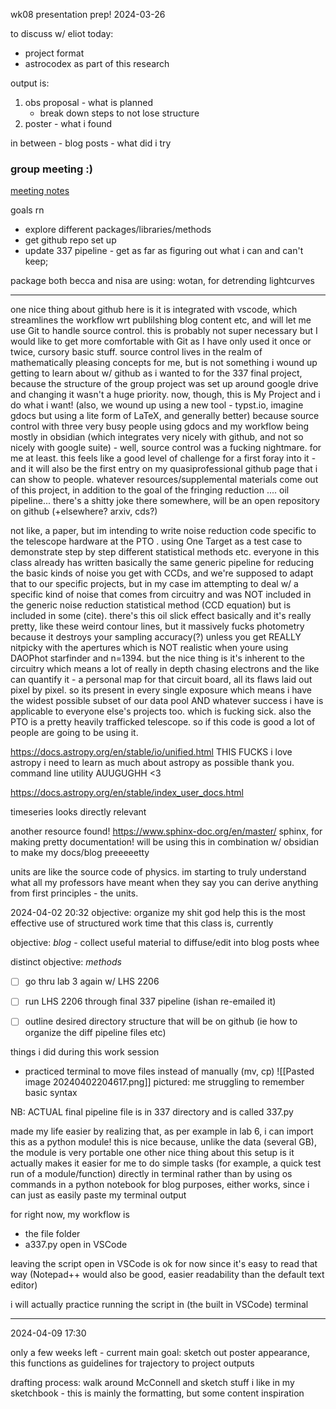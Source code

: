 wk08 presentation prep! 2024-03-26 

to discuss w/ eliot today: 
- project format 
- astrocodex as part of this research  

output is: 
1. obs proposal - what is planned 
	- break down steps to not lose structure 
2. poster - what i found 

in between - blog posts - what did i try 


### group meeting :) 

[meeting notes](https://docs.google.com/document/d/1y4uYi54qh6qtZ6JO5AAzrBxIdP5QmGHWXY9mH9LN4Yc/edit)

goals rn
- explore different packages/libraries/methods 
- get github repo set up 
- update 337 pipeline - get as far as figuring out what i can and can't keep; 



package both becca and nisa are using: wotan, for detrending lightcurves 



*** 


one nice thing about github here is it is integrated with vscode, which streamlines the workflow wrt publilshing blog content etc, and will let me use Git to handle source control. this is probably not super necessary but I would like to get more comfortable with Git as I have only used it once or twice, cursory basic stuff. source control lives in the realm of mathematically pleasing concepts for me, but is not something i wound up getting to learn about w/ github as i wanted to for the 337 final project, because the structure of the group project was set up around google drive and changing it wasn't a huge priority. now, though, this is My Project and i do what i want! (also, we wound up using a new tool - typst.io, imagine gdocs but using a lite form of LaTeX, and generally better) because source control with three very busy people using gdocs and my workflow being mostly in obsidian (which integrates very nicely with github, and not so nicely with google suite) - well, source control was a fucking nightmare. for me at least. this feels like a good level of challenge for a first foray into it - and it will also be the first entry on my quasiprofessional github page that i can show to people. whatever resources/supplemental materials come out of this project, in addition to the goal of the fringing reduction .... oil pipeline... there's a shitty joke there somewhere, will be an open repository on github (+elsewhere? arxiv, cds?)

not like, a paper, but im intending to  write noise reduction code specific to the telescope hardware at the PTO . using One Target as a test case to demonstrate step by step different statistical methods etc. everyone in this class already has written basically the same generic pipeline for reducing the basic kinds of noise you get with CCDs, and we're supposed to adapt that to our specific projects, but in my case im attempting to deal w/ a specific kind of noise that comes from circuitry and was NOT included in the generic noise reduction statistical method (CCD equation) but is included in some (cite). there's this oil slick effect basically and it's really pretty, like these weird contour lines, but it massively fucks photometry because it destroys your sampling accuracy(?) unless you get REALLY nitpicky with the apertures which is NOT realistic when youre using DAOPhot starfinder and n=1394. but the nice thing is it's inherent to the circuitry which means a lot of really in depth chasing electrons and the like can quantify it - a personal map for that circuit board, all its flaws laid out pixel by pixel. so its present in every single exposure which means i have the widest possible subset of our data pool AND whatever success i have is applicable to everyone else's projects too. which is fucking sick. also the PTO is  a pretty heavily trafficked telescope. so if this code is good a lot of  people are going to be using it. 


https://docs.astropy.org/en/stable/io/unified.html
THIS FUCKS 
i love astropy i need to learn as much about astropy as possible thank you. command line utility AUUGUGHH <3

https://docs.astropy.org/en/stable/index_user_docs.html

timeseries looks directly relevant 


another resource found! https://www.sphinx-doc.org/en/master/ sphinx, for making pretty documentation! will be using this in combination w/ obsidian to make my docs/blog preeeeetty

units are like the source code of physics. im starting to truly understand what all my professors have meant when they say you can derive anything from first principles - the units.


2024-04-02 20:32
objective: organize my shit god  help 
this is the most effective use of structured work time that this class is, currently 

objective: *blog* - collect useful material to diffuse/edit into blog posts whee

distinct objective: *methods* 
- [ ] go thru lab 3 again w/ LHS 2206 
- [ ] run LHS 2206 through final 337 pipeline (ishan re-emailed it)
- [ ] outline desired directory structure that will be on github (ie how to organize the diff pipeline files etc)


things i did during this work session 
- practiced terminal to move files instead of manually (mv, cp)
![[Pasted image 20240402204617.png]]
pictured: me struggling to remember basic syntax 



NB: ACTUAL final pipeline file is in 337 directory and is called 337.py 

made my life easier by realizing that, as per example in lab 6, i can import this as a python module! this is nice because, unlike the data (several GB), the module is very portable 
one other nice thing about this setup is it actually makes it easier for me to do simple tasks (for example, a quick test run of a module/function) directly in terminal rather than by using os commands in a python notebook 
for blog purposes, either works, since i can just as easily paste my terminal output 

for right now, my workflow is 
- the file folder 
- a337.py 
open in VSCode 

leaving the script open in VSCode is ok for now since it's easy to read that way (Notepad++ would also be good, easier readability than the default text editor)

i will actually practice running the script in (the built in VSCode) terminal  


***


2024-04-09 17:30

only a few weeks left - 
current main goal: sketch out poster appearance, this functions as guidelines for trajectory to project outputs 

drafting process: walk around McConnell and sketch stuff i like in my sketchbook - this is mainly the formatting, but some content inspiration 

